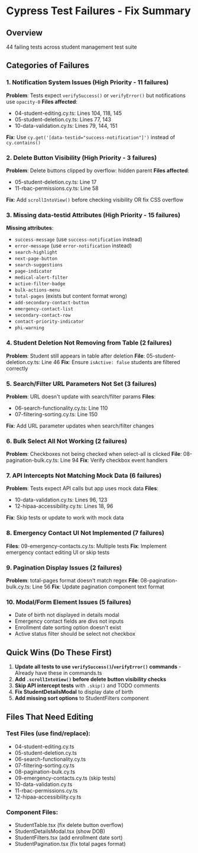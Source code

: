 # Cypress Test Failures - Fix Summary

## Overview
44 failing tests across student management test suite

## Categories of Failures

### 1. Notification System Issues (High Priority - 11 failures)
**Problem**: Tests expect `verifySuccess()` or `verifyError()` but notifications use `opacity-0`
**Files affected**:
- 04-student-editing.cy.ts: Lines 104, 118, 145
- 05-student-deletion.cy.ts: Lines 77, 143
- 10-data-validation.cy.ts: Lines 79, 144, 151

**Fix**: Use `cy.get('[data-testid="success-notification"]')` instead of `cy.contains()`

### 2. Delete Button Visibility (High Priority - 3 failures)
**Problem**: Delete buttons clipped by overflow: hidden parent
**Files affected**:
- 05-student-deletion.cy.ts: Line 17
- 11-rbac-permissions.cy.ts: Line 58

**Fix**: Add `scrollIntoView()` before checking visibility OR fix CSS overflow

### 3. Missing data-testid Attributes (High Priority - 15 failures)
**Missing attributes**:
- `success-message` (use `success-notification` instead)
- `error-message` (use `error-notification` instead)
- `search-highlight`
- `next-page-button`
- `search-suggestions`
- `page-indicator`
- `medical-alert-filter`
- `active-filter-badge`
- `bulk-actions-menu`
- `total-pages` (exists but content format wrong)
- `add-secondary-contact-button`
- `emergency-contact-list`
- `secondary-contact-row`
- `contact-priority-indicator`
- `phi-warning`

### 4. Student Deletion Not Removing from Table (2 failures)
**Problem**: Student still appears in table after deletion
**File**: 05-student-deletion.cy.ts: Line 46
**Fix**: Ensure `isActive: false` students are filtered correctly

### 5. Search/Filter URL Parameters Not Set (3 failures)
**Problem**: URL doesn't update with search/filter params
**Files**:
- 06-search-functionality.cy.ts: Line 110
- 07-filtering-sorting.cy.ts: Line 150

**Fix**: Add URL parameter updates when search/filter changes

### 6. Bulk Select All Not Working (2 failures)
**Problem**: Checkboxes not being checked when select-all is clicked
**File**: 08-pagination-bulk.cy.ts: Line 94
**Fix**: Verify checkbox event handlers

### 7. API Intercepts Not Matching Mock Data (6 failures)
**Problem**: Tests expect API calls but app uses mock data
**Files**:
- 10-data-validation.cy.ts: Lines 96, 123
- 12-hipaa-accessibility.cy.ts: Lines 18, 96

**Fix**: Skip tests or update to work with mock data

### 8. Emergency Contact UI Not Implemented (7 failures)
**Files**: 09-emergency-contacts.cy.ts: Multiple tests
**Fix**: Implement emergency contact editing UI or skip tests

### 9. Pagination Display Issues (2 failures)
**Problem**: total-pages format doesn't match regex
**File**: 08-pagination-bulk.cy.ts: Line 56
**Fix**: Update pagination component text format

### 10. Modal/Form Element Issues (5 failures)
- Date of birth not displayed in details modal
- Emergency contact fields are divs not inputs
- Enrollment date sorting option doesn't exist
- Active status filter should be select not checkbox

## Quick Wins (Do These First)

1. **Update all tests to use `verifySuccess()`/`verifyError()` commands** - Already have these in commands.ts
2. **Add `.scrollIntoView()` before delete button visibility checks**
3. **Skip API intercept tests** with `.skip()` and TODO comments
4. **Fix StudentDetailsModal** to display date of birth
5. **Add missing sort options** to StudentFilters component

## Files That Need Editing

### Test Files (use find/replace):
- 04-student-editing.cy.ts
- 05-student-deletion.cy.ts
- 06-search-functionality.cy.ts
- 07-filtering-sorting.cy.ts
- 08-pagination-bulk.cy.ts
- 09-emergency-contacts.cy.ts (skip tests)
- 10-data-validation.cy.ts
- 11-rbac-permissions.cy.ts
- 12-hipaa-accessibility.cy.ts

### Component Files:
- StudentTable.tsx (fix delete button overflow)
- StudentDetailsModal.tsx (show DOB)
- StudentFilters.tsx (add enrollment date sort)
- StudentPagination.tsx (fix total pages format)
